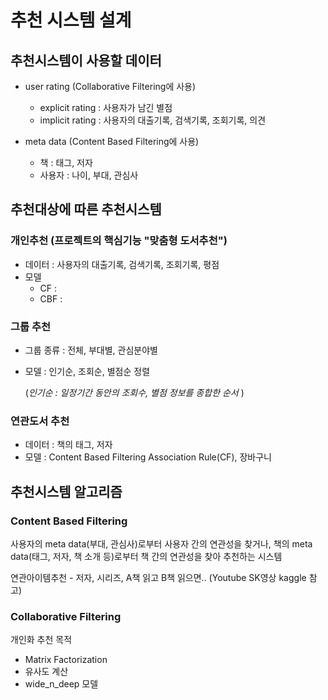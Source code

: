 # 추천 시스템 설계

## 추천시스템이 사용할 데이터

* user rating (Collaborative Filtering에 사용)

    * explicit rating : 사용자가 남긴 별점
    * implicit rating : 사용자의 대출기록, 검색기록, 조회기록, 의견
    

* meta data (Content Based Filtering에 사용)

  * 책 : 태그, 저자
  * 사용자 : 나이, 부대, 관심사


## 추천대상에 따른 추천시스템

### __개인추천__  (__프로젝트의 핵심기능 "맞춤형 도서추천"__)
  * 데이터 : 사용자의 대출기록, 검색기록, 조회기록, 평점
  * 모델
    * CF : 
    * CBF : 
  
### 그룹 추천
  * 그룹 종류 : 전체, 부대별, 관심분야별
  * 모델 : 인기순, 조회순, 별점순 정렬
 
    (*인기순 : 일정기간 동안의 조회수, 별점 정보를 종합한 순서* )
  
### 연관도서 추천
  * 데이터 : 책의 태그, 저자
  * 모델 : Content Based Filtering Association Rule(CF), 장바구니
  
  
## 추천시스템 알고리즘

### Content Based Filtering

  사용자의 meta data(부대, 관심사)로부터 사용자 간의 연관성을 찾거나, 책의 meta data(태그, 저자, 책 소개 등)로부터 책 간의 연관성을 찾아 추천하는 시스템

  연관아이템추천 - 저자, 시리즈, A책 읽고 B책 읽으면.. (Youtube SK영상 kaggle 참고)
  
  
### Collaborative Filtering

  개인화 추천 목적
  
  * Matrix Factorization
  * 유사도 계산
  * wide_n_deep 모델

